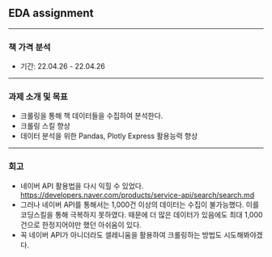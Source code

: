 ## EDA assignment
---
### 책 가격 분석
- 기간: 22.04.26 - 22.04.26
---
### 과제 소개 및 목표
- 크롤링을 통해 책 데이터들을 수집하여 분석한다.
- 크롤링 스킬 향상
- 데이터 분석을 위한 Pandas, Plotly Express 활용능력 향상
---
### 회고
- 네이버 API 활용법을 다시 익힐 수 있었다. 
https://developers.naver.com/products/service-api/search/search.md
- 그러나 네이버 API를 통해서는 1,000건 이상의 데이터는 수집이 불가능했다. 이를 코딩스킬을 통해 극복하지 못하였다. 때문에 더 많은 데이터가 있음에도 최대 1,000건으로 한정지어야만 했던 아쉬움이 있다.
- 꼭 네이버 API가 아니더라도 셀레니움을 활용하여 크롤링하는 방법도 시도해봐야겠다.

